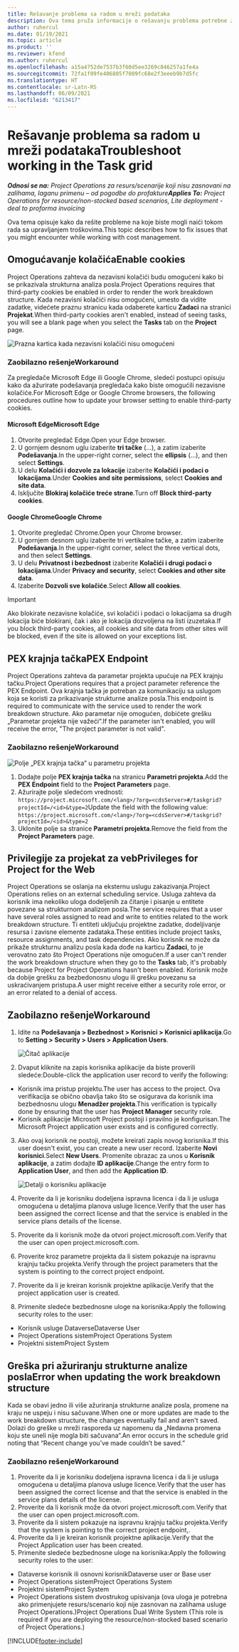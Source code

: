 ```yaml
---
title: Rešavanje problema sa radom u mreži podataka
description: Ova tema pruža informacije o rešavanju problema potrebne za rad u mreži zadataka.
author: ruhercul
ms.date: 01/19/2021
ms.topic: article
ms.product: ''
ms.reviewer: kfend
ms.author: ruhercul
ms.openlocfilehash: a15a4752de7537b3f60d5ee3269c846257a1fe4a
ms.sourcegitcommit: 72fa1f09fe406805f7009fc68e2f3eeeb9b7d5fc
ms.translationtype: HT
ms.contentlocale: sr-Latn-RS
ms.lasthandoff: 06/09/2021
ms.locfileid: "6213417"
---
```

# <a name="troubleshoot-working-in-the-task-grid"></a><span data-ttu-id="fc670-103">Rešavanje problema sa radom u mreži podataka</span><span class="sxs-lookup"><span data-stu-id="fc670-103">Troubleshoot working in the Task grid</span></span> 

<span data-ttu-id="fc670-104">_**Odnosi se na:** Project Operations za resurs/scenarije koji nisu zasnovani na zalihama, laganu primenu – od pogodbe do profakture_</span><span class="sxs-lookup"><span data-stu-id="fc670-104">_**Applies To:** Project Operations for resource/non-stocked based scenarios, Lite deployment - deal to proforma invoicing_</span></span>

<span data-ttu-id="fc670-105">Ova tema opisuje kako da rešite probleme na koje biste mogli naići tokom rada sa upravljanjem troškovima.</span><span class="sxs-lookup"><span data-stu-id="fc670-105">This topic describes how to fix issues that you might encounter while working with cost management.</span></span>

## <a name="enable-cookies"></a><span data-ttu-id="fc670-106">Omogućavanje kolačića</span><span class="sxs-lookup"><span data-stu-id="fc670-106">Enable cookies</span></span>

<span data-ttu-id="fc670-107">Project Operations zahteva da nezavisni kolačići budu omogućeni kako bi se prikazivala strukturna analiza posla.</span><span class="sxs-lookup"><span data-stu-id="fc670-107">Project Operations requires that third-party cookies be enabled in order to render the work breakdown structure.</span></span> <span data-ttu-id="fc670-108">Kada nezavisni kolačići nisu omogućeni, umesto da vidite zadatke, videćete praznu stranicu kada odaberete karticu **Zadaci** na stranici **Projekat**.</span><span class="sxs-lookup"><span data-stu-id="fc670-108">When third-party cookies aren't enabled, instead of seeing tasks, you will see a blank page when you select the **Tasks** tab on the **Project** page.</span></span>

![Prazna kartica kada nezavisni kolačići nisu omogućeni](media/blankschedule.png)


### <a name="workaround"></a><span data-ttu-id="fc670-110">Zaobilazno rešenje</span><span class="sxs-lookup"><span data-stu-id="fc670-110">Workaround</span></span>
<span data-ttu-id="fc670-111">Za pregledače Microsoft Edge ili Google Chrome, sledeći postupci opisuju kako da ažurirate podešavanja pregledača kako biste omogućili nezavisne kolačiće.</span><span class="sxs-lookup"><span data-stu-id="fc670-111">For Microsoft Edge or Google Chrome browsers, the following procedures outline how to update your browser setting to enable third-party cookies.</span></span>

#### <a name="microsoft-edge"></a><span data-ttu-id="fc670-112">Microsoft Edge</span><span class="sxs-lookup"><span data-stu-id="fc670-112">Microsoft Edge</span></span>

1. <span data-ttu-id="fc670-113">Otvorite pregledač Edge.</span><span class="sxs-lookup"><span data-stu-id="fc670-113">Open your Edge browser.</span></span>
2. <span data-ttu-id="fc670-114">U gornjem desnom uglu izaberite **tri tačke** (...), a zatim izaberite **Podešavanja**.</span><span class="sxs-lookup"><span data-stu-id="fc670-114">In the upper-right corner, select the **ellipsis** (...), and then select **Settings**.</span></span>
3. <span data-ttu-id="fc670-115">U delu **Kolačići i dozvole za lokacije** izaberite **Kolačići i podaci o lokacijama**.</span><span class="sxs-lookup"><span data-stu-id="fc670-115">Under **Cookies and site permissions**, select **Cookies and site data**.</span></span>
4. <span data-ttu-id="fc670-116">Isključite **Blokiraj kolačiće treće strane**.</span><span class="sxs-lookup"><span data-stu-id="fc670-116">Turn off **Block third-party cookies**.</span></span>

#### <a name="google-chrome"></a><span data-ttu-id="fc670-117">Google Chrome</span><span class="sxs-lookup"><span data-stu-id="fc670-117">Google Chrome</span></span>

1. <span data-ttu-id="fc670-118">Otvorite pregledač Chrome.</span><span class="sxs-lookup"><span data-stu-id="fc670-118">Open your Chrome browser.</span></span>
2. <span data-ttu-id="fc670-119">U gornjem desnom uglu izaberite tri vertikalne tačke, a zatim izaberite **Podešavanja**.</span><span class="sxs-lookup"><span data-stu-id="fc670-119">In the upper-right corner, select the three vertical dots, and then select **Settings**.</span></span>
3. <span data-ttu-id="fc670-120">U delu **Privatnost i bezbednost** izaberite **Kolačići i drugi podaci o lokacijama**.</span><span class="sxs-lookup"><span data-stu-id="fc670-120">Under **Privacy and security**, select **Cookies and other site data**.</span></span>
4. <span data-ttu-id="fc670-121">Izaberite **Dozvoli sve kolačiće**.</span><span class="sxs-lookup"><span data-stu-id="fc670-121">Select **Allow all cookies**.</span></span>

> [!IMPORTANT]
> <span data-ttu-id="fc670-122">Ako blokirate nezavisne kolačiće, svi kolačići i podaci o lokacijama sa drugih lokacija biće blokirani, čak i ako je lokacija dozvoljena na listi izuzetaka.</span><span class="sxs-lookup"><span data-stu-id="fc670-122">If you block third-party cookies, all cookies and site data from other sites will be blocked, even if the site is allowed on your exceptions list.</span></span>

## <a name="pex-endpoint"></a><span data-ttu-id="fc670-123">PEX krajnja tačka</span><span class="sxs-lookup"><span data-stu-id="fc670-123">PEX Endpoint</span></span>

<span data-ttu-id="fc670-124">Project Operations zahteva da parametar projekta upućuje na PEX krajnju tačku.</span><span class="sxs-lookup"><span data-stu-id="fc670-124">Project Operations requires that a project parameter reference the PEX Endpoint.</span></span> <span data-ttu-id="fc670-125">Ova krajnja tačka je potreban za komunikaciju sa uslugom koja se koristi za prikazivanje strukturne analize posla.</span><span class="sxs-lookup"><span data-stu-id="fc670-125">This endpoint is required to communicate with the service used to render the work breakdown structure.</span></span> <span data-ttu-id="fc670-126">Ako parametar nije omogućen, dobićete grešku „Parametar projekta nije važeći“.</span><span class="sxs-lookup"><span data-stu-id="fc670-126">If the parameter isn't enabled, you will receive the error, "The project parameter is not valid".</span></span> 

### <a name="workaround"></a><span data-ttu-id="fc670-127">Zaobilazno rešenje</span><span class="sxs-lookup"><span data-stu-id="fc670-127">Workaround</span></span>
 ![Polje „PEX krajnja tačka“ u parametru projekta](media/projectparameter.png)

1. <span data-ttu-id="fc670-129">Dodajte polje **PEX krajnja tačka** na stranicu **Parametri projekta**.</span><span class="sxs-lookup"><span data-stu-id="fc670-129">Add the **PEX Endpoint** field to the **Project Parameters** page.</span></span>
2. <span data-ttu-id="fc670-130">Ažurirajte polje sledećom vrednosti: `https://project.microsoft.com/<lang>/?org=<cdsServer>#/taskgrid?projectId=/<id>&type=2`</span><span class="sxs-lookup"><span data-stu-id="fc670-130">Update the field with the following value: `https://project.microsoft.com/<lang>/?org=<cdsServer>#/taskgrid?projectId=/<id>&type=2`</span></span>
3. <span data-ttu-id="fc670-131">Uklonite polje sa stranice **Parametri projekta**.</span><span class="sxs-lookup"><span data-stu-id="fc670-131">Remove the field from the **Project Parameters** page.</span></span>

## <a name="privileges-for-project-for-the-web"></a><span data-ttu-id="fc670-132">Privilegije za projekat za veb</span><span class="sxs-lookup"><span data-stu-id="fc670-132">Privileges for Project for the Web</span></span>

<span data-ttu-id="fc670-133">Project Operations se oslanja na eksternu uslugu zakazivanja.</span><span class="sxs-lookup"><span data-stu-id="fc670-133">Project Operations relies on an external scheduling service.</span></span> <span data-ttu-id="fc670-134">Usluga zahteva da korisnik ima nekoliko uloga dodeljenih za čitanje i pisanje u entitete povezane sa strukturnom analizom posla.</span><span class="sxs-lookup"><span data-stu-id="fc670-134">The service requires that a user have several roles assigned to read and write to entities related to the work breakdown structure.</span></span> <span data-ttu-id="fc670-135">Ti entiteti uključuju projektne zadatke, dodeljivanje resursa i zavisne elemente zadataka.</span><span class="sxs-lookup"><span data-stu-id="fc670-135">These entities include project tasks, resource assignments, and task dependencies.</span></span> <span data-ttu-id="fc670-136">Ako korisnik ne može da prikaže strukturnu analizu posla kada dođe na karticu **Zadaci**, to je verovatno zato što Project Operations nije omogućen.</span><span class="sxs-lookup"><span data-stu-id="fc670-136">If a user can't render the work breakdown structure when they go to the **Tasks** tab, it's probably because Project for Project Operations hasn't been enabled.</span></span> <span data-ttu-id="fc670-137">Korisnik može da dobije grešku za bezbedonosnu ulogu ili grešku povezanu sa uskraćivanjem pristupa.</span><span class="sxs-lookup"><span data-stu-id="fc670-137">A user might receive either a security role error, or an error related to a denial of access.</span></span>


## <a name="workaround"></a><span data-ttu-id="fc670-138">Zaobilazno rešenje</span><span class="sxs-lookup"><span data-stu-id="fc670-138">Workaround</span></span>

1. <span data-ttu-id="fc670-139">Idite na **Podešavanja > Bezbednost > Korisnici > Korisnici aplikacija**.</span><span class="sxs-lookup"><span data-stu-id="fc670-139">Go to **Setting > Security > Users > Application Users**.</span></span>  

   ![Čitač aplikacije](media/applicationuser.jpg)
   
2. <span data-ttu-id="fc670-141">Dvaput kliknite na zapis korisnika aplikacije da biste proverili sledeće:</span><span class="sxs-lookup"><span data-stu-id="fc670-141">Double-click the application user record to verify the following:</span></span>

 - <span data-ttu-id="fc670-142">Korisnik ima pristup projektu.</span><span class="sxs-lookup"><span data-stu-id="fc670-142">The user has access to the project.</span></span> <span data-ttu-id="fc670-143">Ova verifikacija se obično obavlja tako što se osigurava da korisnik ima bezbednosnu ulogu **Menadžer projekta**.</span><span class="sxs-lookup"><span data-stu-id="fc670-143">This verification is typically done by ensuring that the user has **Project Manager** security role.</span></span>
 - <span data-ttu-id="fc670-144">Korisnik aplikacije Microsoft Project postoji i pravilno je konfigurisan.</span><span class="sxs-lookup"><span data-stu-id="fc670-144">The Microsoft Project application user exists and is configured correctly.</span></span>
 
3. <span data-ttu-id="fc670-145">Ako ovaj korisnik ne postoji, možete kreirati zapis novog korisnika.</span><span class="sxs-lookup"><span data-stu-id="fc670-145">If this user doesn't exist, you can create a new user record.</span></span> <span data-ttu-id="fc670-146">Izaberite **Novi korisnici**.</span><span class="sxs-lookup"><span data-stu-id="fc670-146">Select **New Users**.</span></span> <span data-ttu-id="fc670-147">Promenite obrazac za unos u **Korisnik aplikacije**, a zatim dodajte **ID aplikacije**.</span><span class="sxs-lookup"><span data-stu-id="fc670-147">Change the entry form to **Application User**, and then add the **Application ID**.</span></span>

   ![Detalji o korisniku aplikacije](media/applicationuserdetails.jpg)

4. <span data-ttu-id="fc670-149">Proverite da li je korisniku dodeljena ispravna licenca i da li je usluga omogućena u detaljima planova usluge licence.</span><span class="sxs-lookup"><span data-stu-id="fc670-149">Verify that the user has been assigned the correct license and that the service is enabled in the service plans details of the license.</span></span>
5. <span data-ttu-id="fc670-150">Proverite da li korisnik može da otvori project.microsoft.com.</span><span class="sxs-lookup"><span data-stu-id="fc670-150">Verify that the user can open project.microsoft.com.</span></span>
6. <span data-ttu-id="fc670-151">Proverite kroz parametre projekta da li sistem pokazuje na ispravnu krajnju tačku projekta.</span><span class="sxs-lookup"><span data-stu-id="fc670-151">Verify through the project parameters that the system is pointing to the correct project endpoint.</span></span>
7. <span data-ttu-id="fc670-152">Proverite da li je kreiran korisnik projektne aplikacije.</span><span class="sxs-lookup"><span data-stu-id="fc670-152">Verify that the project application user is created.</span></span>
8. <span data-ttu-id="fc670-153">Primenite sledeće bezbednosne uloge na korisnika:</span><span class="sxs-lookup"><span data-stu-id="fc670-153">Apply the following security roles to the user:</span></span>

  - <span data-ttu-id="fc670-154">Korisnik usluge Dataverse</span><span class="sxs-lookup"><span data-stu-id="fc670-154">Dataverse User</span></span>
  - <span data-ttu-id="fc670-155">Project Operations sistem</span><span class="sxs-lookup"><span data-stu-id="fc670-155">Project Operations System</span></span>
  - <span data-ttu-id="fc670-156">Projektni sistem</span><span class="sxs-lookup"><span data-stu-id="fc670-156">Project System</span></span>

## <a name="error-when-updating-the-work-breakdown-structure"></a><span data-ttu-id="fc670-157">Greška pri ažuriranju strukturne analize posla</span><span class="sxs-lookup"><span data-stu-id="fc670-157">Error when updating the work breakdown structure</span></span>

<span data-ttu-id="fc670-158">Kada se obavi jedno ili više ažuriranja strukturne analize posla, promene na kraju ne uspeju i nisu sačuvane.</span><span class="sxs-lookup"><span data-stu-id="fc670-158">When one or more updates are made to the work breakdown structure, the changes eventually fail and aren't saved.</span></span> <span data-ttu-id="fc670-159">Dolazi do greške u mreži rasporeda uz napomenu da „Nedavna promena koju ste uneli nije mogla biti sačuvana“.</span><span class="sxs-lookup"><span data-stu-id="fc670-159">An error occurs in the schedule grid noting that “Recent change you’ve made couldn’t be saved.”</span></span>

### <a name="workaround"></a><span data-ttu-id="fc670-160">Zaobilazno rešenje</span><span class="sxs-lookup"><span data-stu-id="fc670-160">Workaround</span></span>

1. <span data-ttu-id="fc670-161">Proverite da li je korisniku dodeljena ispravna licenca i da li je usluga omogućena u detaljima planova usluge licence.</span><span class="sxs-lookup"><span data-stu-id="fc670-161">Verify that the user has been assigned the correct license and that the service is enabled in the service plans details of the license.</span></span>
2. <span data-ttu-id="fc670-162">Proverite da li korisnik može da otvori project.microsoft.com.</span><span class="sxs-lookup"><span data-stu-id="fc670-162">Verify that the user can open project.microsoft.com.</span></span>
3. <span data-ttu-id="fc670-163">Proverite da li sistem pokazuje na ispravnu krajnju tačku projekta.</span><span class="sxs-lookup"><span data-stu-id="fc670-163">Verify that the system is pointing to the correct project endpoint,.</span></span>
4. <span data-ttu-id="fc670-164">Proverite da li je kreiran korisnik projektne aplikacije.</span><span class="sxs-lookup"><span data-stu-id="fc670-164">Verify that the Project Application user has been created.</span></span>
5. <span data-ttu-id="fc670-165">Primenite sledeće bezbednosne uloge na korisnika:</span><span class="sxs-lookup"><span data-stu-id="fc670-165">Apply the following security roles to the user:</span></span>
  
  - <span data-ttu-id="fc670-166">Dataverse korisnik ili osnovni korisnik</span><span class="sxs-lookup"><span data-stu-id="fc670-166">Dataverse user or Base user</span></span>
  - <span data-ttu-id="fc670-167">Project Operations sistem</span><span class="sxs-lookup"><span data-stu-id="fc670-167">Project Operations System</span></span>
  - <span data-ttu-id="fc670-168">Projektni sistem</span><span class="sxs-lookup"><span data-stu-id="fc670-168">Project System</span></span>
  - <span data-ttu-id="fc670-169">Project Operations sistem dvostrukog upisivanja (ova uloga je potrebna ako primenjujete resurs/scenario koji nije zasnovan na zalihama usluge Project Operations.)</span><span class="sxs-lookup"><span data-stu-id="fc670-169">Project Operations Dual Write System (This role is required if you are deploying the resource/non-stocked based scenario of Project Operations.)</span></span>


[!INCLUDE[footer-include](../includes/footer-banner.md)]

